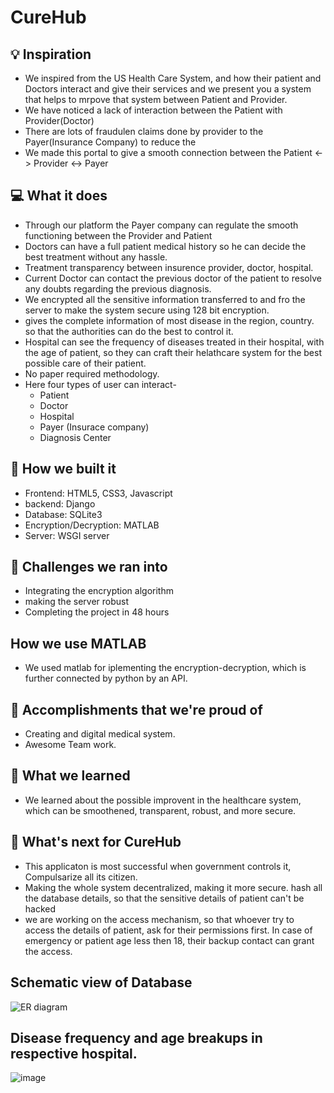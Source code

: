 # CureHub

## 💡 Inspiration

- We inspired from the US Health Care System, and how their patient and Doctors interact and give their services and we present you a system that helps to mrpove that system between Patient and Provider.
- We have noticed a lack of interaction between the Patient with Provider(Doctor)
- There are lots of fraudulen claims done by provider to the Payer(Insurance Company) to reduce the
- We made this portal to give a smooth connection between the Patient <-> Provider <-> Payer
 

## 💻 What it does
- Through our platform the Payer company can regulate the smooth functioning between the Provider and Patient
- Doctors can have a full patient medical history so he can decide the best treatment without any hassle. 
- Treatment transparency between insurence provider, doctor, hospital.
- Current Doctor can contact the previous doctor of the patient to resolve any doubts regarding the previous diagnosis.
- We encrypted all the sensitive information transferred to and fro the server to make the system secure using 128 bit encryption.
- gives the complete information of most disease in the region, country. so that the authorities can do the best to control it.
- Hospital can see the frequency of diseases treated in their hospital, with the age of patient, so they can craft their helathcare system for the best possible care of their patient.
- No paper required methodology.
- Here four types of user can interact-
  - Patient
  - Doctor
  - Hospital 
  - Payer (Insurace company)
  - Diagnosis Center

## 🔨 How we built it
- Frontend: HTML5, CSS3, Javascript
- backend: Django
- Database: SQLite3
- Encryption/Decryption: MATLAB
- Server: WSGI server


## 🧠 Challenges we ran into
- Integrating the encryption algorithm
- making the server robust 
- Completing the project in 48 hours

## How we use MATLAB
- We used matlab for iplementing the encryption-decryption, which is further connected by python by an API.

## 🏅 Accomplishments that we're proud of
- Creating and digital medical system.
- Awesome Team work.


## 📖 What we learned
- We learned about the possible improvent in the healthcare system, which can be smoothened, transparent, robust, and more secure.


## 🚀 What's next for CureHub
- This applicaton is most successful when government controls it, Compulsarize all its citizen.
- Making the whole system decentralized, making it more secure. hash all the database details, so that the sensitive details of patient can't be hacked
- we are working on the access mechanism, so that whoever try to access the details of patient, ask for their permissions first. In case of emergency or patient age less then 18, their backup contact can grant the access.

## Schematic view of Database
![ER diagram](https://user-images.githubusercontent.com/76921082/160286609-ae848483-def6-4cf5-b856-1b4fe82eba29.png)

## Disease frequency and age breakups in respective hospital.
![image](https://user-images.githubusercontent.com/76921082/160286679-3ccbcca7-cfa0-4eb5-841f-27696b732d07.png)

